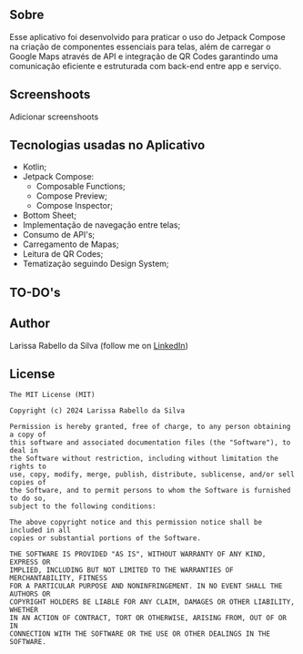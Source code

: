 ## Sobre
Esse aplicativo foi desenvolvido para praticar o uso do Jetpack Compose na criação de componentes essenciais para telas, além de carregar o Google Maps através de API e integração de QR Codes garantindo uma comunicação eficiente e estruturada com back-end entre app e serviço.

## Screenshoots
Adicionar screenshoots

## Tecnologias usadas no Aplicativo
* Kotlin;
* Jetpack Compose:
  * Composable Functions;
  * Compose Preview;
  * Compose Inspector;
* Bottom Sheet;
* Implementação de navegação entre telas;
* Consumo de API's;
* Carregamento de Mapas;
* Leitura de QR Codes;
* Tematização seguindo Design System;

## TO-DO's


## Author
Larissa Rabello da Silva (follow me on [LinkedIn](https://www.linkedin.com/in/larissa-rabello/))

## License
```
The MIT License (MIT)

Copyright (c) 2024 Larissa Rabello da Silva

Permission is hereby granted, free of charge, to any person obtaining a copy of
this software and associated documentation files (the "Software"), to deal in
the Software without restriction, including without limitation the rights to
use, copy, modify, merge, publish, distribute, sublicense, and/or sell copies of
the Software, and to permit persons to whom the Software is furnished to do so,
subject to the following conditions:

The above copyright notice and this permission notice shall be included in all
copies or substantial portions of the Software.

THE SOFTWARE IS PROVIDED "AS IS", WITHOUT WARRANTY OF ANY KIND, EXPRESS OR
IMPLIED, INCLUDING BUT NOT LIMITED TO THE WARRANTIES OF MERCHANTABILITY, FITNESS
FOR A PARTICULAR PURPOSE AND NONINFRINGEMENT. IN NO EVENT SHALL THE AUTHORS OR
COPYRIGHT HOLDERS BE LIABLE FOR ANY CLAIM, DAMAGES OR OTHER LIABILITY, WHETHER
IN AN ACTION OF CONTRACT, TORT OR OTHERWISE, ARISING FROM, OUT OF OR IN
CONNECTION WITH THE SOFTWARE OR THE USE OR OTHER DEALINGS IN THE SOFTWARE.
```
